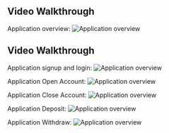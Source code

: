 
## Video Walkthrough

Application overview:
<img src='http://g.recordit.co/ykHhfGOrbR.gif' title='Application overview' width='' alt='Application overview' />



## Video Walkthrough
Application signup and login:
<img src='http://g.recordit.co/YZdCgnwQw4.gif' title='Application overview' width='' alt='Application overview' />




Application Open Account:
<img src='http://g.recordit.co/5BvW7fd5w9.gif' title='Application overview' width='' alt='Application overview' />

Application Close Account:
<img src='http://g.recordit.co/VVvSpZqT4g.gif' title='Application overview' width='' alt='Application overview' />

Application Deposit:
<img src='http://g.recordit.co/MUrqfNU81s.gif' title='Application overview' width='' alt='Application overview' />

Application Withdraw:
<img src='http://g.recordit.co/Ov3qySWcxh.gif' title='Application overview' width='' alt='Application overview' />

